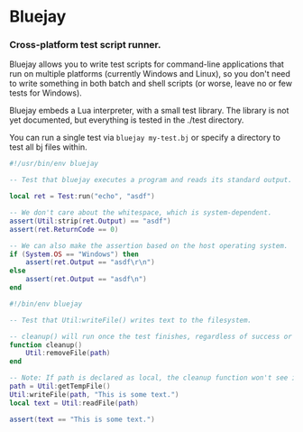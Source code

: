 # Bluejay

### Cross-platform test script runner.

Bluejay allows you to write test scripts for command-line applications that run
on multiple platforms (currently Windows and Linux), so you don't need to write
something in both batch and shell scripts (or worse, leave no or few tests for
Windows).

Bluejay embeds a Lua interpreter, with a small test library. The library is not
yet documented, but everything is tested in the ./test directory.

You can run a single test via `bluejay my-test.bj` or specify a directory to
test all bj files within.

```Lua
#!/usr/bin/env bluejay

-- Test that bluejay executes a program and reads its standard output.

local ret = Test:run("echo", "asdf")

-- We don't care about the whitespace, which is system-dependent.
assert(Util:strip(ret.Output) == "asdf")
assert(ret.ReturnCode == 0)

-- We can also make the assertion based on the host operating system.
if (System.OS == "Windows") then
	assert(ret.Output == "asdf\r\n")
else
	assert(ret.Output == "asdf\n")
end
```

```Lua
#!/bin/env bluejay

-- Test that Util:writeFile() writes text to the filesystem.

-- cleanup() will run once the test finishes, regardless of success or failure.
function cleanup()
    Util:removeFile(path)
end

-- Note: If path is declared as local, the cleanup function won't see it.
path = Util:getTempFile()
Util:writeFile(path, "This is some text.")
local text = Util:readFile(path)

assert(text == "This is some text.")
```
